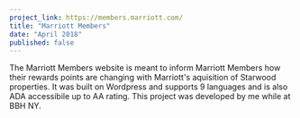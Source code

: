 ```yaml
---
project_link: https://members.marriott.com/
title: "Marriott Members"
date: "April 2018"
published: false
---
```


The Marriott Members website is meant to inform Marriott Members how their rewards points are changing with Marriott's aquisition of Starwood properties. It was built on Wordpress and supports 9 languages and is also ADA accessibile up to AA rating. This project was developed by me while at BBH NY.
